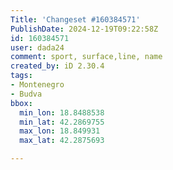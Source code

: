 ```yaml
---
Title: 'Changeset #160384571'
PublishDate: 2024-12-19T09:22:58Z
id: 160384571
user: dada24
comment: sport, surface,line, name
created_by: iD 2.30.4
tags:
- Montenegro
- Budva
bbox:
  min_lon: 18.8488538
  min_lat: 42.2869755
  max_lon: 18.849931
  max_lat: 42.2875693

---
```

